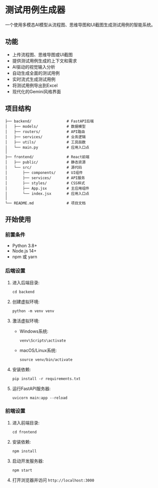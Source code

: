 # 测试用例生成器
一个使用多模态AI模型从流程图、思维导图和UI截图生成测试用例的智能系统。

## 功能

- 上传流程图、思维导图或UI截图
- 提供测试用例生成的上下文和需求
- AI驱动的视觉输入分析
- 自动生成全面的测试用例
- 实时流式生成测试用例
- 将测试用例导出到Excel
- 现代化的Gemini风格界面

## 项目结构

```
├── backend/                # FastAPI后端
│   ├── models/             # 数据模型
│   ├── routers/            # API路由
│   ├── services/           # 业务逻辑
│   ├── utils/              # 工具函数
│   └── main.py             # 应用入口点
│
├── frontend/               # React前端
│   ├── public/             # 静态资源
│   └── src/                # 源代码
│       ├── components/     # UI组件
│       ├── services/       # API服务
│       ├── styles/         # CSS样式
│       ├── App.jsx         # 主应用组件
│       └── index.jsx       # 应用入口点
│
└── README.md               # 项目文档
```

## 开始使用

### 前置条件

- Python 3.8+
- Node.js 14+
- npm 或 yarn

### 后端设置

1. 进入后端目录:
   ```
   cd backend
   ```

2. 创建虚拟环境:
   ```
   python -m venv venv
   ```

3. 激活虚拟环境:
   - Windows系统:
     ```
     venv\Scripts\activate
     ```
   - macOS/Linux系统:
     ```
     source venv/bin/activate
     ```

4. 安装依赖:
   ```
   pip install -r requirements.txt
   ```

5. 运行FastAPI服务器:
   ```
   uvicorn main:app --reload
   ```

### 前端设置

1. 进入前端目录:
   ```
   cd frontend
   ```

2. 安装依赖:
   ```
   npm install
   ```

3. 启动开发服务器:
   ```
   npm start
   ```

4. 打开浏览器并访问 `http://localhost:3000`



